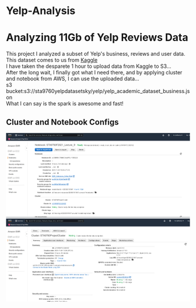 # Yelp-Analysis
# Analyzing 11Gb of Yelp Reviews Data

This project I analyzed a subset of Yelp's business, reviews and user data. \
This dataset comes to us from [Kaggle](https://www.kaggle.com/yelp-dataset/yelp-dataset) \
I have taken the desparete 1 hour to upload data from Kaggle to S3...\
After the long wait, I finally got what I need there, and by applying cluster and notebook from AWS, I can use the uploaded data...\
s3 bucket:s3://sta9760yelpdatasetsky/yelp/yelp_academic_dataset_business.json\
What I can say is the spark is awesome and fast!

## Cluster and Notebook Configs

![notebook](assets/notebook_configuration.png)
![cluster](assets/cluster_configuration.png)
